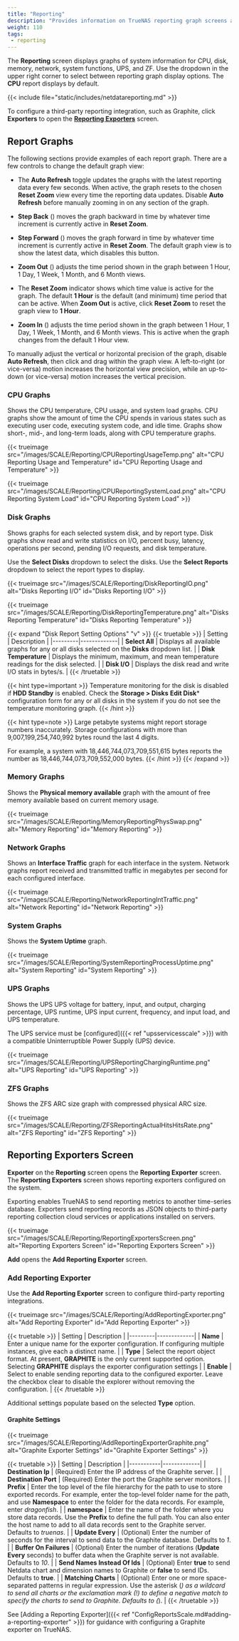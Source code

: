 ```yaml
---
title: "Reporting"
description: "Provides information on TrueNAS reporting graph screens and settings."
weight: 110
tags:
 - reporting
---
```


The **Reporting** screen displays graphs of system information for CPU, disk, memory, network, system functions, UPS, and ZF.
Use the dropdown in the upper right corner to select between reporting graph display options.
The **CPU** report displays by default.

{{< include file="static/includes/netdatareporting.md" >}}

To configure a third-party reporting integration, such as Graphite, click **Exporters** to open the [**Reporting Exporters**](#reporting-exporters-screen) screen.

## Report Graphs

The following sections provide examples of each report graph.
There are a few controls to change the default graph view:

* The **Auto Refresh** toggle updates the graphs with the latest reporting data every few seconds.
  When active, the graph resets to the chosen **Reset Zoom** view every time the reporting data updates.
  Disable **Auto Refresh** before manually zooming in on any section of the graph.

* **Step Back** (<span class="iconify" data-icon="mdi:rewind"></span>) moves the graph backward in time by whatever time increment is currently active in **Reset Zoom**.

* **Step Forward** (<span class="iconify" data-icon="mdi:fast-forward"></span>) moves the graph forward in time by whatever time increment is currently active in **Reset Zoom**.
  The default graph view is to show the latest data, which disables this button.

* **Zoom Out** (<span class="iconify" data-icon="mdi:zoom-out"></span>) adjusts the time period shown in the graph between 1 Hour, 1 Day, 1 Week, 1 Month, and 6 Month views.

* The **Reset Zoom** indicator shows which time value is active for the graph.
  The default **1 Hour** is the default (and minimum) time period that can be active.
  When **Zoom Out** is active, click **Reset Zoom** to reset the graph view to **1 Hour**.

* **Zoom In** (<span class="iconify" data-icon="mdi:zoom-in"></span>) adjusts the time period shown in the graph between 1 Hour, 1 Day, 1 Week, 1 Month, and 6 Month views.
  This is active when the graph changes from the default 1 Hour view.

To manually adjust the vertical or horizontal precision of the graph, disable **Auto Refresh**, then click and drag within the graph view.
A left-to-right (or vice-versa) motion increases the horizontal view precision, while an up-to-down (or vice-versa) motion increases the vertical precision.

### CPU Graphs

Shows the CPU temperature, CPU usage, and system load graphs.
CPU graphs show the amount of time the CPU spends in various states such as executing user code, executing system code, and idle time.
Graphs show short-, mid-, and long-term loads, along with CPU temperature graphs.

{{< trueimage src="/images/SCALE/Reporting/CPUReportingUsageTemp.png" alt="CPU Reporting Usage and Temperature" id="CPU Reporting Usage and Temperature" >}}

{{< trueimage src="/images/SCALE/Reporting/CPUReportingSystemLoad.png" alt="CPU Reporting System Load" id="CPU Reporting System Load" >}}

### Disk Graphs

Shows graphs for each selected system disk, and by report type.
Disk graphs show read and write statistics on I/O, percent busy, latency, operations per second, pending I/O requests, and disk temperature.

Use the **Select Disks** dropdown to select the disks.
Use the **Select Reports** dropdown to select the report types to display.

{{< trueimage src="/images/SCALE/Reporting/DiskReportingIO.png" alt="Disks Reporting I/O" id="Disks Reporting I/O" >}}

{{< trueimage src="/images/SCALE/Reporting/DiskReportingTemperature.png" alt="Disks Reporting Temperature" id="Disks Reporting Temperature" >}}

{{< expand "Disk Report Setting Options" "v" >}}
{{< truetable >}}
| Setting | Description |
|---------|-------------|
| **Select All** | Displays all available graphs for any or all disks selected on the **Disks** dropdown list. |
| **Disk Temperature** | Displays the minimum, maximum, and mean temperature readings for the disk selected. |
| **Disk I/O** | Displays the disk read and write I/O stats in bytes/s. |
{{< /truetable >}}

{{< hint type=important >}}
Temperature monitoring for the disk is disabled if **HDD Standby** is enabled.
Check the **Storage > Disks** **Edit Disk*** configuration form for any or all disks in the system if you do not see the temperature monitoring graph.
{{< /hint >}}

{{< hint type=note >}}
Large petabyte systems might report storage numbers inaccurately. Storage configurations with more than 9,007,199,254,740,992 bytes round the last 4 digits.

For example, a system with 18,446,744,073,709,551,615 bytes reports the number as 18,446,744,073,709,552,000 bytes.
{{< /hint >}}
{{< /expand >}}

### Memory Graphs

Shows the **Physical memory available** graph with the amount of free memory available based on current memory usage.

{{< trueimage src="/images/SCALE/Reporting/MemoryReportingPhysSwap.png" alt="Memory Reporting" id="Memory Reporting" >}}

### Network Graphs

Shows an **Interface Traffic** graph for each interface in the system.
Network graphs report received and transmitted traffic in megabytes per second for each configured interface.

{{< trueimage src="/images/SCALE/Reporting/NetworkReportingIntTraffic.png" alt="Network Reporting" id="Network Reporting" >}}

### System Graphs

Shows the **System Uptime** graph.

{{< trueimage src="/images/SCALE/Reporting/SystemReportingProcessUptime.png" alt="System Reporting" id="System Reporting" >}}

### UPS Graphs

Shows the UPS UPS voltage for battery, input, and output, charging percentage, UPS runtime, UPS input current, frequency, and input load, and UPS temperature.

The UPS service must be [configured]({{< ref "upsservicesscale" >}}) with a compatible Uninterruptible Power Supply (UPS) device.

{{< trueimage src="/images/SCALE/Reporting/UPSReportingChargingRuntime.png" alt="UPS Reporting" id="UPS Reporting" >}}

### ZFS Graphs

Shows the ZFS ARC size graph with compressed physical ARC size.

{{< trueimage src="/images/SCALE/Reporting/ZFSReportingActualHitsHitsRate.png" alt="ZFS Reporting" id="ZFS Reporting" >}}

## Reporting Exporters Screen

**Exporter** on the **Reporting** screen opens the **Reporting Exporter** screen.
The **Reporting Exporters** screen shows reporting exporters configured on the system.

Exporting enables TrueNAS to send reporting metrics to another time-series database.
Exporters send reporting records as JSON objects to third-party reporting collection cloud services or applications installed on servers.

{{< trueimage src="/images/SCALE/Reporting/ReportingExportersScreen.png" alt="Reporting Exporters Screen" id="Reporting Exporters Screen" >}}

**Add** opens the **Add Reporting Exporter** screen.

### Add Reporting Exporter

Use the **Add Reporting Exporter** screen to configure third-party reporting integrations.

{{< trueimage src="/images/SCALE/Reporting/AddReportingExporter.png" alt="Add Reporting Exporter" id="Add Reporting Exporter" >}}

{{< truetable >}}
| Setting | Description |
|---------|-------------|
| **Name** | Enter a unique name for the exporter configuration. If configuring multiple instances, give each a distinct name. |
| **Type** | Select the report object format. At present, **GRAPHITE** is the only current supported option. Selecting **GRAPHITE** displays the exporter configuration settings |
| **Enable** | Select to enable sending reporting data to the configured exporter. Leave the checkbox clear to disable the explorer without removing the configuration. |
{{< /truetable >}}

Additional settings populate based on the selected **Type** option.

#### Graphite Settings

{{< trueimage src="/images/SCALE/Reporting/AddReportingExporterGraphite.png" alt="Graphite Exporter Settings" id="Graphite Exporter Settings" >}}

{{< truetable >}}
| Setting | Description |
|-----------|-------------|
| **Destination Ip** | (Required) Enter the IP address of the Graphite server. |
| **Destination Port** | (Required) Enter the port the Graphite server monitors. |
| **Prefix** | Enter the top level of the file hierarchy for the path to use to store exported records. For example, enter the top-level folder name for the path, and use **Namespace** to enter the folder for the data records. For example, enter *dragonfish*. |
| **namespace** | Enter the name of the folder where you store data records. Use the **Prefix** to define the full path. You can also enter the host name to add to all data records sent to the Graphite server. Defaults to *truenas*. |
| **Update Every** | (Optional) Enter the number of seconds for the interval to send data to the Graphite database. Defaults to *1*. |
| **Buffer On Failures** | (Optional) Enter the number of iterations (**Update Every** seconds) to buffer data when the Graphite server is not available. Defaults to *10*. |
| **Send Names Instead Of Ids** | (Optional) Enter **true** to send Netdata chart and dimension names to Graphite or **false** to send IDs. Defaults to **true**.  |
| **Matching Charts** | (Optional) Enter one or more space-separated patterns in regular expression. Use the asterisk (*) as a wildcard to send all charts or the exclamation mark (!) to define a negative match to specify the charts to send to Graphite. Defaults to (*). |
{{< /truetable >}}

See [Adding a Reporting Exporter]({{< ref "ConfigReportsScale.md#adding-a-reporting-exporter" >}}) for guidance with configuring a Graphite exporter on TrueNAS.